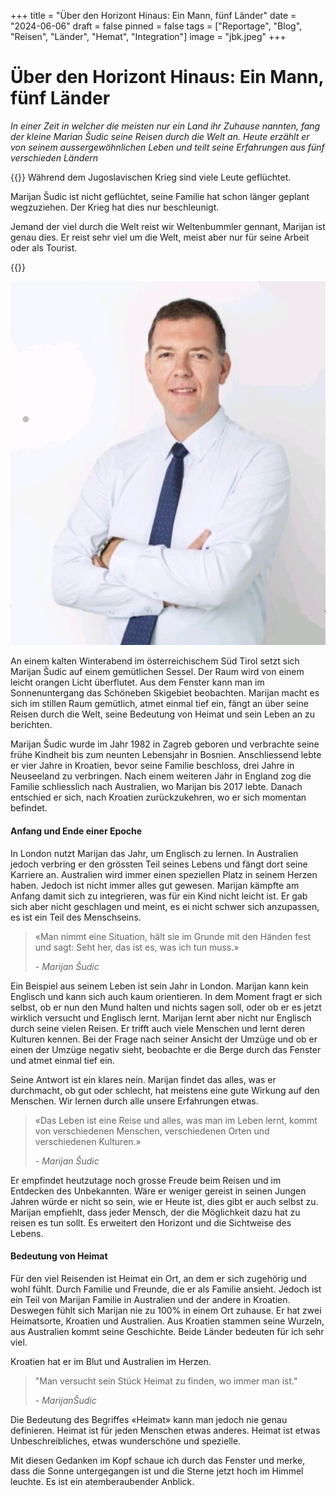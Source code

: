 +++
title = "Über den Horizont Hinaus: Ein Mann, fünf Länder"
date = "2024-06-06"
draft = false
pinned = false
tags = ["Reportage", "Blog", "Reisen", "Länder", "Hemat", "Integration"]
image = "jbk.jpeg"
+++
# **Über den Horizont Hinaus: Ein Mann, fünf Länder**

*In einer Zeit in welcher die meisten nur ein Land ihr Zuhause nannten, fang der kleine Marian Šudic seine Reisen durch die Welt an. Heute erzählt er von seinem aussergewöhnlichen Leben und teilt seine Erfahrungen aus fünf verschieden Ländern*

{{<box title="Ausklappbare Box">}}
Während dem Jugoslavischen Krieg sind viele Leute geflüchtet. 

Marijan Šudic ist nicht geflüchtet, seine Familie hat schon länger geplant wegzuziehen. Der Krieg hat dies nur beschleunigt. 

Jemand der viel durch die Welt reist wir Weltenbummler gennant, Marijan ist genau dies. Er reist sehr viel um die Welt, meist aber nur für seine Arbeit oder als Tourist. 

{{</box>}}

![Marijan Šudic](image-1-1.jpg)

An einem kalten Winterabend im österreichischem Süd Tirol setzt sich Marijan Šudic auf einem gemütlichen Sessel. Der Raum wird von einem leicht orangen Licht überflutet. Aus dem Fenster kann man im Sonnenuntergang das Schöneben Skigebiet beobachten. Marijan macht es sich im stillen Raum gemütlich, atmet einmal tief ein, fängt an über seine Reisen durch die Welt, seine Bedeutung von Heimat und sein Leben an zu berichten. 

Marijan Šudic wurde im Jahr 1982 in Zagreb geboren und verbrachte seine frühe Kindheit bis zum neunten Lebensjahr in Bosnien. Anschliessend lebte er vier Jahre in Kroatien, bevor seine Familie beschloss, drei Jahre in Neuseeland zu verbringen. Nach einem weiteren Jahr in England zog die Familie schliesslich nach Australien, wo Marijan bis 2017 lebte. Danach entschied er sich, nach Kroatien zurückzukehren, wo er sich momentan befindet. 

#### **Anfang und Ende einer Epoche** 

In London nutzt Marijan das Jahr, um Englisch zu lernen. In Australien jedoch verbring er den grössten Teil seines Lebens und fängt dort seine Karriere an. Australien wird immer einen speziellen Platz in seinem Herzen haben. Jedoch ist nicht immer alles gut gewesen. Marijan kämpfte am Anfang damit sich zu integrieren, was für ein Kind nicht leicht ist. Er gab sich aber nicht geschlagen und meint, es ei nicht schwer sich anzupassen, es ist ein Teil des Menschseins. 

> «Man nimmt eine Situation, hält sie im Grunde mit den Händen fest und sagt: Seht her, das ist es, was ich tun muss.»
>
>    *\- Marijan Šudic* 

Ein Beispiel aus seinem Leben ist sein Jahr in London. Marijan kann kein Englisch und kann sich auch kaum orientieren. In dem Moment fragt er sich selbst, ob er nun den Mund halten und nichts sagen soll, oder ob er es jetzt wirklich versucht und Englisch lernt. Marijan lernt aber nicht nur Englisch durch seine vielen Reisen. Er trifft auch viele Menschen und lernt deren Kulturen kennen. Bei der Frage nach seiner Ansicht der Umzüge und ob er einen der Umzüge negativ sieht, beobachte er die Berge durch das Fenster und atmet einmal tief ein.

Seine Antwort ist ein klares nein. Marijan findet das alles, was er durchmacht, ob gut oder schlecht, hat meistens eine gute Wirkung auf den Menschen. Wir lernen durch alle unsere Erfahrungen etwas.

> «Das Leben ist eine Reise und alles, was man im Leben lernt, kommt von verschiedenen Menschen, verschiedenen Orten und verschiedenen Kulturen.»
>
>    *\- Marijan Šudic*

Er empfindet heutzutage noch grosse Freude beim Reisen und im Entdecken des Unbekannten. Wäre er weniger gereist in seinen Jungen Jahren würde er nicht so sein, wie er Heute ist, dies gibt er auch selbst zu. Marijan empfiehlt, dass jeder Mensch, der die Möglichkeit dazu hat zu reisen es tun sollt. Es erweitert den Horizont und die Sichtweise des Lebens. 

#### **Bedeutung von Heimat** 

Für den viel Reisenden ist Heimat ein Ort, an dem er sich zugehörig und wohl fühlt. Durch Familie und Freunde, die er als Familie ansieht. Jedoch ist ein Teil von Marijan Familie in Australien und der andere in Kroatien. Deswegen fühlt sich Marijan nie zu 100% in einem Ort zuhause. Er hat zwei Heimatsorte, Kroatien und Australien. Aus Kroatien stammen seine Wurzeln, aus Australien kommt seine Geschichte. Beide Länder bedeuten für ich sehr viel. 

Kroatien hat er im Blut und Australien im Herzen. 

> "Man versucht sein Stück Heimat zu finden, wo immer man ist."  
>
>    *\- MarijanŠudic*

Die Bedeutung des Begriffes «Heimat» kann man jedoch nie genau definieren. Heimat ist für jeden Menschen etwas anderes. Heimat ist etwas Unbeschreibliches, etwas wunderschöne und spezielle. 

Mit diesen Gedanken im Kopf schaue ich durch das Fenster und merke, dass die Sonne untergegangen ist und die Sterne jetzt hoch im Himmel leuchte. Es ist ein atemberaubender Anblick.